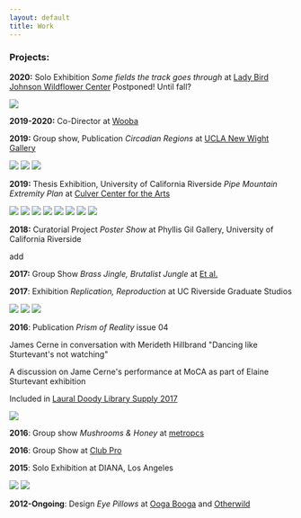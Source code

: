```yaml
---
layout: default
title: Work
---
```



### Projects:

**2020:** Solo Exhibition *Some fields the track goes through* at [Lady Bird Johnson Wildflower Center](https://www.wildflower.org/) Postponed! Until fall?



![](/Images/lamp1.jpg)









**2019-2020:** Co-Director at [Wooba](https://wooba.xyz)







**2019:** Group show, Publication *Circadian Regions* at [UCLA New Wight Gallery](https://www.art.ucla.edu/gallery/2019-2020/2019ThemeExh.html)




![](/Images/eitheror-1.jpg)
![](/Images/eitheror-2.jpg)
![](/Images/eitheror-3.jpg)









**2019:** Thesis Exhibition, University of California Riverside *Pipe Mountain Extremity Plan* at [Culver Center for the Arts](https://ucrarts.ucr.edu/Exhibition/mfa%202019)



![](/Images/Thesis8.jpg)
![](/Images/Thesis-5.jpg)
![](/Images/Thesis-4.jpg)
![](/Images/Thesis0.jpg)
![](/Images/Thesis-2-2.jpg)
![](/Images/Thesis-16.jpg)
![](/Images/Thesis-18.jpg)
![](/Images/Thesis_crop.jpg)









**2018:** Curatorial Project *Poster Show* at Phyllis Gil Gallery, University of California Riverside

add





**2017:** Group Show *Brass Jingle, Brutalist Jungle* at [Et al.](https://etaletc.com/brass-jingle-brutalist-jungle)




**2017**: Exhibition *Replication, Reproduction* at UC Riverside Graduate Studios

![](/Images/mh-3.jpg)
![](/Images/mhinstall.jpg)
![](/Images/mh-1-5.jpg)









**2016**: Publication *Prism of Reality* issue 04

James Cerne in conversation with Merideth Hillbrand "Dancing like Sturtevant's not watching"

A discussion on Jame Cerne's performance at MoCA as part of Elaine Sturtevant exhibition

Included in [Laural Doody Library Supply 2017](https://ldlibrarysupply.com/2017)


![](/Images/POR1.jpg)









**2016**: Group show *Mushrooms & Honey* at [metropcs](https://metropcs.la/mushrooms/#mushrooms)





**2016**: Group Show at [Club Pro](http://www.clubpro.la/hannah-boone-aria-dean-merideth-hillbrand)



**2015**: Solo Exhibition at DIANA, Los Angeles

![](/Images/brickhole.jpg)
![](/Images/M-7.jpg)



**2012-Ongoing**: Design *Eye Pillows* at [Ooga Booga](https://shop.oogaboogastore.com/) and [Otherwild](https://otherwild.com/)
